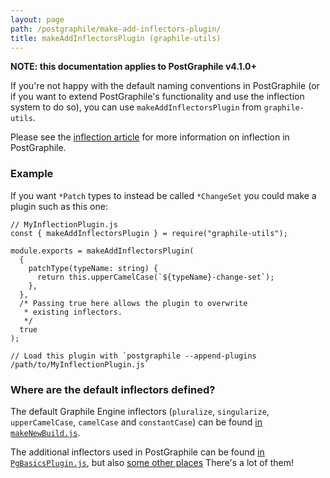 ```yaml
---
layout: page
path: /postgraphile/make-add-inflectors-plugin/
title: makeAddInflectorsPlugin (graphile-utils)
---
```


**NOTE: this documentation applies to PostGraphile v4.1.0+**

If you're not happy with the default naming conventions in PostGraphile (or if
you want to extend PostGraphile's functionality and use the inflection system to
do so), you can use `makeAddInflectorsPlugin` from `graphile-utils`.

Please see the [inflection article](/postgraphile/inflection/) for more
information on inflection in PostGraphile.

### Example

If you want `*Patch` types to instead be called `*ChangeSet` you could make a
plugin such as this one:

```js{6-8}
// MyInflectionPlugin.js
const { makeAddInflectorsPlugin } = require("graphile-utils");

module.exports = makeAddInflectorsPlugin(
  {
    patchType(typeName: string) {
      return this.upperCamelCase(`${typeName}-change-set`);
    },
  },
  /* Passing true here allows the plugin to overwrite
   * existing inflectors.
   */
  true
);

// Load this plugin with `postgraphile --append-plugins /path/to/MyInflectionPlugin.js`
```

### Where are the default inflectors defined?

The default Graphile Engine inflectors (`pluralize`, `singularize`,
`upperCamelCase`, `camelCase` and `constantCase`) can be found
[in `makeNewBuild.js`](https://github.com/graphile/graphile-engine/blob/v4.4.4/packages/graphile-build/src/makeNewBuild.js#L929-L997).

The additional inflectors used in PostGraphile can be found
[in `PgBasicsPlugin.js`](https://github.com/graphile/graphile-engine/blob/v4.4.4/packages/graphile-build-pg/src/plugins/PgBasicsPlugin.js#L383-L874),
but also
[some other places](<https://github.com/graphile/graphile-engine/search?q="hook inflection">)
There's a lot of them!
